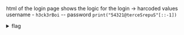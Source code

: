 html of the login page shows the logic for the login -> harcoded values  
username - `h3ck3rBoi` -- password `print("54321@terceSrepuS"[::-1])`  

<details>
<summary>flag</summary>
flag{edb0be532c540b1a150c3a7e85d2466e}
</details>